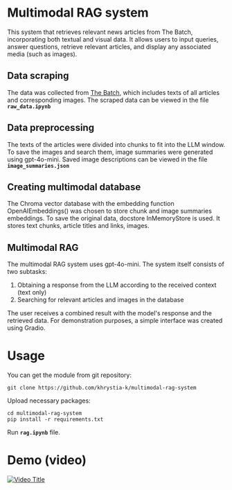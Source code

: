 # Multimodal RAG system

This system that retrieves relevant news articles from The Batch, incorporating both textual and visual data. It allows users to input queries, answer questions, retrieve relevant articles, and display any associated media (such as images). 

## Data scraping
The data was collected from [The Batch](https://www.deeplearning.ai/the-batch/), which includes texts of all articles and corresponding images.
The scraped data can be viewed in the file **`raw_data.ipynb`**

## Data preprocessing
The texts of the articles were divided into chunks to fit into the LLM window. To save the images and search them, image summaries were generated using gpt-4o-mini. Saved image descriptions can be viewed in the file **`image_summaries.json`**

## Creating multimodal database
The Chroma vector database with the embedding function OpenAIEmbeddings() was chosen to store chunk and image summaries embeddings.
To save the original data, docstore InMemoryStore is used. It stores text chunks, article titles and links, images.

## Multimodal RAG

The multimodal RAG system uses gpt-4o-mini. The system itself consists of two subtasks:

1) Obtaining a response from the LLM according to the received context (text only)
2) Searching for relevant articles and images in the database

The user receives a combined result with the model's response and the retrieved data.
For demonstration purposes, a simple interface was created using Gradio. 

# Usage
You can get the module from git repository:
```
git clone https://github.com/khrystia-k/multimodal-rag-system
```
Upload necessary packages:
```
cd multimodal-rag-system
pip install -r requirements.txt
```
Run **`rag.ipynb`** file.

# Demo (video)

[![Video Title](https://img.youtube.com/vi/myFQL0PQ-L8/0.jpg)](https://www.youtube.com/watch?v=myFQL0PQ-L8)

